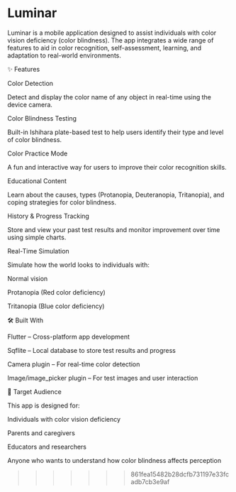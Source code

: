 
# Luminar
Luminar is a  mobile application designed to assist individuals with color vision deficiency (color blindness). The app integrates a wide range of features to aid in color recognition, self-assessment, learning, and adaptation to real-world environments. 

✨ Features
 
 Color Detection
 
Detect and display the color name of any object in real-time using the device camera.

 Color Blindness Testing
 
Built-in Ishihara plate-based test to help users identify their type and level of color blindness.

 Color Practice Mode
 
A fun and interactive way for users to improve their color recognition skills.

 Educational Content
 
Learn about the causes, types (Protanopia, Deuteranopia, Tritanopia), and coping strategies for color blindness.

 History & Progress Tracking
 
Store and view your past test results and monitor improvement over time using simple charts.

 Real-Time Simulation
 
Simulate how the world looks to individuals with:

Normal vision

Protanopia (Red color deficiency)

Tritanopia (Blue color deficiency)

🛠️ Built With

Flutter – Cross-platform app development

Sqflite – Local database to store test results and progress

Camera plugin – For real-time color detection

Image/image_picker plugin – For test images and user interaction

📱 Target Audience

This app is designed for:

Individuals with color vision deficiency

Parents and caregivers

Educators and researchers

Anyone who wants to understand how color blindness affects perception

>>>>>>> 861fea15482b28dcfb731197e33fcadb7cb3e9af
